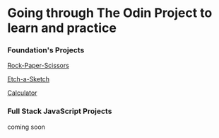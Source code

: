 # Going through The Odin Project to learn and practice

### Foundation's Projects

[Rock-Paper-Scissors](https://github.com/JacksonGerlach99/Odin-Project/tree/main/RPS)

[Etch-a-Sketch](https://genuine-puppy-eead34.netlify.app)

[Calculator](https://stately-gelato-208e12.netlify.app/)


### Full Stack JavaScript Projects

coming soon
